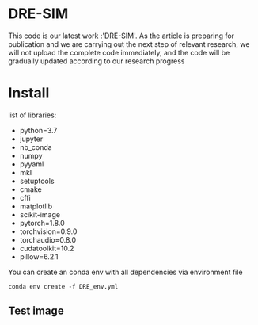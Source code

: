# DRE-SIM
This code is our latest work :'DRE-SIM'. As the article is preparing for publication and we are carrying out the next step of relevant research, we will not upload the complete code immediately, and the code will be gradually updated according to our research progress

# Install

list of libraries:
- python=3.7
- jupyter
- nb_conda
- numpy
- pyyaml
- mkl
- setuptools
- cmake
- cffi
- matplotlib
- scikit-image
- pytorch=1.8.0
- torchvision=0.9.0
- torchaudio=0.8.0
- cudatoolkit=10.2
- pillow=6.2.1

You can create an conda env with all dependencies via environment file

```
conda env create -f DRE_env.yml
```

## Test image
